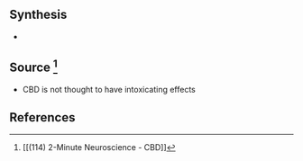 ## Synthesis
- 
## Source [^1]
- CBD is not thought to have intoxicating effects
## References

[^1]: [[(114) 2-Minute Neuroscience - CBD]]